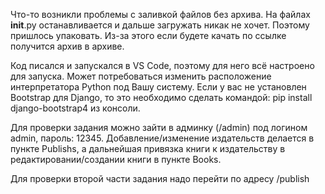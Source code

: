 Что-то возникли проблемы с заливкой файлов без архива. На файлах __init__.py останавливается и дальше загружать никак не хочет. 
Поэтому пришлось упаковать. Из-за этого если будете качать по ссылке получится архив в архиве.

Код писался и запускался в VS Code, поэтому для него всё настроено для запуска. Может потребоваться изменить расположение интерпретатора Python под Вашу систему.
Если у вас не установлен Bootstrap для Django, то это необходимо сделать командой: pip install django-bootstrap4 из консоли.

Для проверки задания можно зайти в админку (/admin) под логином admin, пароль: 12345. Добавление/изменение издательств делается в пункте Publishs, а дальнейшая привязка книги к издательству в редактировании/создании книги в пункте Books.

Для проверки второй части задания надо перейти по адресу /publish
